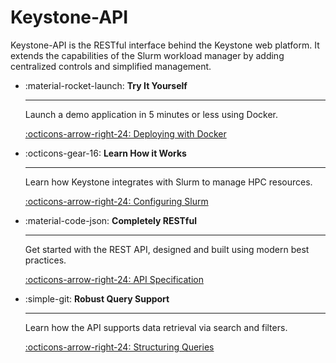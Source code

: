 # Keystone-API

Keystone-API is the RESTful interface behind the Keystone web platform.
It extends the capabilities of the Slurm workload manager by adding centralized controls and simplified management. 

<div class="grid cards" markdown>

-   :material-rocket-launch: **Try It Yourself**

    ---

    Launch a demo application in 5 minutes or less using Docker.

    [:octicons-arrow-right-24: Deploying with Docker](install/docker.md)

-   :octicons-gear-16: **Learn How it Works**

    ---

    Learn how Keystone integrates with Slurm to manage HPC resources.

    [:octicons-arrow-right-24: Configuring Slurm](install/slurm.md)

-   :material-code-json: **Completely RESTful**

    ---

    Get started with the REST API, designed and built using modern best practices.

    [:octicons-arrow-right-24: API Specification](api/)

-   :simple-git: **Robust Query Support**

    ---

    Learn how the API supports data retrieval via search and filters. 

    [:octicons-arrow-right-24: Structuring Queries](api/filtering.md)

</div>
